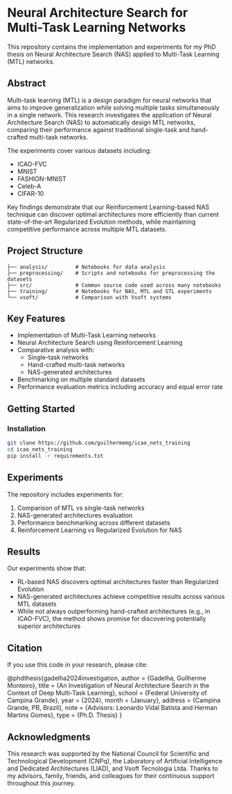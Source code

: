 # Neural Architecture Search for Multi-Task Learning Networks

This repository contains the implementation and experiments for my PhD thesis on Neural Architecture Search (NAS) applied to Multi-Task Learning (MTL) networks.

## Abstract

Multi-task learning (MTL) is a design paradigm for neural networks that aims to improve generalization while solving multiple tasks simultaneously in a single network. This research investigates the application of Neural Architecture Search (NAS) to automatically design MTL networks, comparing their performance against traditional single-task and hand-crafted multi-task networks.

The experiments cover various datasets including:
- ICAO-FVC
- MNIST
- FASHION-MNIST
- Celeb-A
- CIFAR-10

Key findings demonstrate that our Reinforcement Learning-based NAS technique can discover optimal architectures more efficiently than current state-of-the-art Regularized Evolution methods, while maintaining competitive performance across multiple MTL datasets.

## Project Structure

```
├── analysis/         # Notebooks for data analysis
├── preprocessing/    # Scripts and notebooks for preprocessing the datasets
├── src/              # Common source code used across many notebooks
├── training/         # Notebooks for NAS, MTL and STL experiments
└── vsoft/            # Comparison with Vsoft systems
```

## Key Features

- Implementation of Multi-Task Learning networks
- Neural Architecture Search using Reinforcement Learning
- Comparative analysis with:
  - Single-task networks
  - Hand-crafted multi-task networks
  - NAS-generated architectures
- Benchmarking on multiple standard datasets
- Performance evaluation metrics including accuracy and equal error rate

## Getting Started

### Installation

```bash
git clone https://github.com/guilhermemg/icao_nets_training
cd icao_nets_training
pip install -r requirements.txt
```

## Experiments

The repository includes experiments for:
1. Comparison of MTL vs single-task networks
2. NAS-generated architectures evaluation
3. Performance benchmarking across different datasets
4. Reinforcement Learning vs Regularized Evolution for NAS

## Results

Our experiments show that:
- RL-based NAS discovers optimal architectures faster than Regularized Evolution
- NAS-generated architectures achieve competitive results across various MTL datasets
- While not always outperforming hand-crafted architectures (e.g., in ICAO-FVC), the method shows promise for discovering potentially superior architectures

## Citation

If you use this code in your research, please cite:

  @phdthesis{gadelha2024investigation,
      author = {Gadelha, Guilherme Monteiro},
      title = {An Investigation of Neural Architecture Search in the Context of Deep Multi-Task Learning},
      school = {Federal University of Campina Grande},
      year = {2024},
      month = {January},
      address = {Campina Grande, PB, Brazil},
      note = {Advisors: Leonardo Vidal Batista and Herman Martins Gomes},
      type = {Ph.D. Thesis}
  }

## Acknowledgments

This research was supported by the National Council for Scientific and Technological Development (CNPq), the Laboratory of Artificial Intelligence and Dedicated Architectures (LIAD), and Vsoft Tecnologia Ltda. 
Thanks to my advisors, family, friends, and colleagues for their continuous support throughout this journey.
